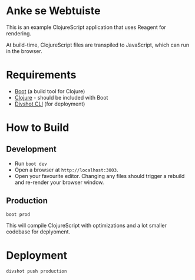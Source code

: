 # Anke se Webtuiste

This is an example ClojureScript application that uses Reagent for rendering.

At build-time, ClojureScript files are transpiled to JavaScript, which can run in the browser.

# Requirements

- [Boot](http://boot-clj.com/) (a build tool for Clojure)
- [Clojure](http://clojure.org/downloads) - should be included with Boot
- [Divshot CLI](https://docs.divshot.com/guides/quick-start) (for deployment)

# How to Build

## Development

- Run `boot dev`
- Open a browser at `http://localhost:3003`.
- Open your favourite editor. Changing any files should trigger a rebuild and re-render your browser window.

## Production

`boot prod`

This will compile ClojureScript with optimizations and a lot smaller codebase for deplyoment.

# Deployment

`divshot push production`
